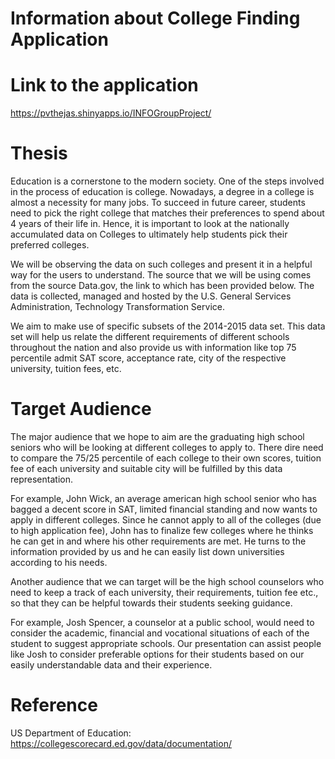 
# Information about College Finding Application

# Link to the application
https://pvthejas.shinyapps.io/INFOGroupProject/

# Thesis
Education is a cornerstone to the modern society. One of the steps involved in the process of education is college. Nowadays, a degree in a college is almost a necessity for many jobs. To succeed in future career, students need to pick the right college that matches their preferences to spend about 4 years of their life in. Hence, it is important to look at the nationally accumulated data on Colleges to ultimately help students pick their preferred colleges.

We will be observing the data on such colleges and present it in a helpful way for the users to understand. The source that we will be using comes from the source Data.gov, the link to which has been provided below. The data is collected, managed and hosted by the U.S. General Services Administration, Technology Transformation Service.

We aim to make use of specific subsets of the 2014-2015 data set. This data set will help us relate the different requirements of different schools throughout the nation and also provide us with information like top 75 percentile admit SAT score, acceptance rate, city of the respective university, tuition fees, etc.

# Target Audience
The major audience that we hope to aim are the graduating high school seniors who will be looking at different colleges to apply to. There dire need to compare the 75/25 percentile of each college to their own scores, tuition fee of each university and suitable city will be fulfilled by this data representation.

For example, John Wick, an average american high school senior who has bagged a decent score in SAT, limited financial standing and now wants to apply in different colleges. Since he cannot apply to all of the colleges (due to high application fee), John has to finalize few colleges where he thinks he can get in and where his other requirements are met. He turns to the information provided by us and he can easily list down universities according to his needs.

Another audience that we can target will be the high school counselors who need to keep a track of each university, their requirements, tuition fee etc., so that they can be helpful towards their students seeking guidance.

For example, Josh Spencer, a counselor at a public school, would need to consider the academic, financial and vocational situations of each of the student to suggest appropriate schools. Our presentation can assist people like Josh to consider preferable options for their students based on our easily understandable data and their experience.

# Reference
US Department of Education: https://collegescorecard.ed.gov/data/documentation/

